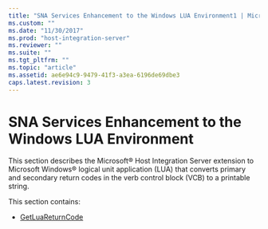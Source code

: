 ```yaml
---
title: "SNA Services Enhancement to the Windows LUA Environment1 | Microsoft Docs"
ms.custom: ""
ms.date: "11/30/2017"
ms.prod: "host-integration-server"
ms.reviewer: ""
ms.suite: ""
ms.tgt_pltfrm: ""
ms.topic: "article"
ms.assetid: ae6e94c9-9479-41f3-a3ea-6196de69dbe3
caps.latest.revision: 3
---
```

# SNA Services Enhancement to the Windows LUA Environment
This section describes the Microsoft® Host Integration Server extension to Microsoft Windows® logical unit application (LUA) that converts primary and secondary return codes in the verb control block (VCB) to a printable string.  
  
 This section contains:  
  
-   [GetLuaReturnCode](../HIS2010/getluareturncode1.md)